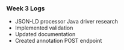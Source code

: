 ### Week 3 Logs

* JSON-LD processor Java driver research
* Implemented validation
* Updated documentation
* Created annotation POST endpoint